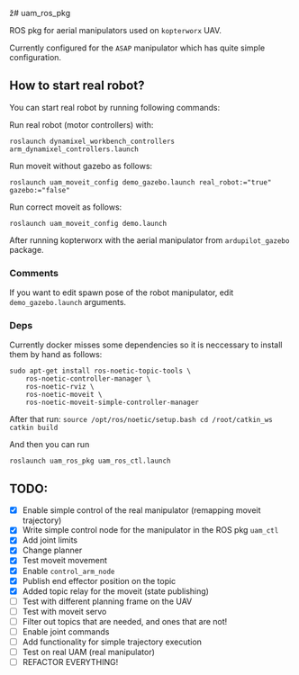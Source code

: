 ž# uam_ros_pkg

ROS pkg for aerial manipulators used on `kopterworx` UAV. 

Currently configured for the `ASAP` manipulator which has quite simple configuration. 

## How to start real robot? 

You can start real robot by running following commands: 

Run real robot (motor controllers) with: 
```
roslaunch dynamixel_workbench_controllers arm_dynamixel_controllers.launch
```

Run moveit without gazebo as follows: 
```
roslaunch uam_moveit_config demo_gazebo.launch real_robot:="true" gazebo:="false"
```

Run correct moveit as follows: 
```
roslaunch uam_moveit_config demo.launch 
```

After running kopterworx with the aerial manipulator from `ardupilot_gazebo` package. 

### Comments

If you want to edit spawn pose of the robot manipulator, edit `demo_gazebo.launch` arguments. 

### Deps

Currently docker misses some dependencies so it is neccessary to install them by hand as follows: 
```
sudo apt-get install ros-noetic-topic-tools \
	ros-noetic-controller-manager \
	ros-noetic-rviz \
	ros-noetic-moveit \
	ros-noetic-moveit-simple-controller-manager
```

After that run: 
`source /opt/ros/noetic/setup.bash
cd /root/catkin_ws
catkin build
`

And then you can run 
```
roslaunch uam_ros_pkg uam_ros_ctl.launch
```


## TODO: 

- [x] Enable simple control of the real manipulator (remapping moveit trajectory) 
- [x] Write simple control node for the manipulator in the ROS pkg `uam_ctl`
- [x] Add joint limits 
- [x] Change planner 
- [x] Test moveit movement
- [x] Enable `control_arm_node` 
- [x] Publish end effector position on the topic
- [x] Added topic relay for the moveit (state publishing) 
- [ ] Test with different planning frame on the UAV 
- [ ] Test with moveit servo 
- [ ] Filter out topics that are needed, and ones that are not!
- [ ] Enable joint commands
- [ ] Add functionality for simple trajectory execution
- [ ] Test on real UAM (real manipulator) 
- [ ] REFACTOR EVERYTHING! 
